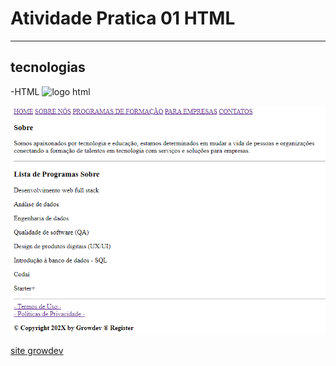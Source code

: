 ﻿# Atividade Pratica 01 HTML
 ---
## tecnologias
-HTML ![logo html](https://encrypted-tbn0.gstatic.com/images?q=tbn:ANd9GcSBUgUPoStQD3fmI3tcz_YRubQvv0tRemb7TQ&s)

![imagem do projeto](./image.png)

[site growdev](https://www.growdev.com.br/)
